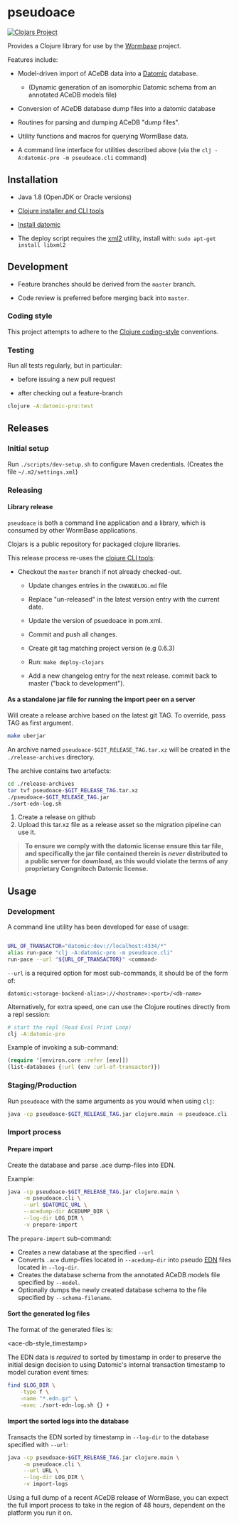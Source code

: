 # pseudoace
[![Clojars Project](https://img.shields.io/clojars/v/wormbase/pseudoace.svg)](https://clojars.org/wormbase/pseudoace)

Provides a Clojure library for use by the [Wormbase][1] project.

Features include:

  * Model-driven import of ACeDB data into a [Datomic][2] database.

      * (Dynamic generation of an isomorphic Datomic schema from an
        annotated ACeDB models file)

  * Conversion of ACeDB database dump files into a datomic database

  * Routines for parsing and dumping ACeDB "dump files".

  * Utility functions and macros for querying WormBase data.

  * A command line interface for utilities described above
	(via the `clj -A:datomic-pro -m pseudoace.cli` command)

## Installation

 * Java 1.8 (OpenJDK or Oracle versions)

 * [Clojure installer and CLI tools][3]

 * [Install datomic][9]

 * The deploy script requires the [xml2][10] utility, install with:
 `sudo apt-get install libxml2`


## Development

  * Feature branches should be derived from the `master` branch.

  * Code review is preferred before merging back into `master`.

### Coding style
This project attempts to adhere to the [Clojure coding-style][7]
conventions.

### Testing
Run all tests regularly, but in particular:

  * before issuing a new pull request

  * after checking out a feature-branch

```bash
clojure -A:datomic-pro:test
```

## Releases

### Initial setup

Run `./scripts/dev-setup.sh` to configure Maven credentials.
(Creates the file `~/.m2/settings.xml`)

### Releasing

#### Library release

`pseudoace` is both a command line application and a library, which is consumed by other WormBase applications.

Clojars is a public repository for packaged clojure libraries.

This release process re-uses the [clojure CLI tools][3]:

  * Checkout the `master` branch if not already checked-out.

	* Update changes entries in the `CHANGELOG.md` file

	* Replace "un-released" in the latest version entry with the
      current date.

	* Update the version of psuedoace in pom.xml.

	* Commit and push all changes.

	* Create git tag matching project version (e.g 0.6.3)

	* Run: `make deploy-clojars`

    * Add a new changelog entry for the next release. commit back to master ("back to development").


#### As a standalone jar file for running the import peer on a server

Will create a release archive based on the latest git TAG.
To override, pass TAG as first argument.

```bash
make uberjar
```

An archive named `pseudoace-$GIT_RELEASE_TAG.tar.xz` will be created
in the `./release-archives` directory.

The archive contains two artefacts:

   ```bash
   cd ./release-archives
   tar tvf pseudoace-$GIT_RELEASE_TAG.tar.xz
   ./pseudoace-$GIT_RELEASE_TAG.jar
   ./sort-edn-log.sh
   ```

1. Create a release on github
2. Upload this tar.xz file as a release asset so the migration pipeline can use it.

> **To ensure we comply with the datomic license
>   ensure this tar file, and specifically  the jar file
>   contained therein is *never* distributed to a public server
>   for download, as this would violate the terms of any proprietary
>   Congnitech Datomic license.**


## Usage

### Development

A command line utility has been developed for ease of usage:

```bash

URL_OF_TRANSACTOR="datomic:dev://localhost:4334/*"
alias run-pace "clj -A:datomic-pro -m pseudoace.cli"
run-pace --url "${URL_OF_TRANSACTOR}" <command>
```

`--url` is a required option for most sub-commands, it should be of
the form of:

`datomic:<storage-backend-alias>://<hostname>:<port>/<db-name>`

Alternatively, for extra speed, one can use the Clojure routines directly
from a repl session:

```bash
# start the repl (Read Eval Print Loop)
clj -A:datomic-pro
```

Example of invoking a sub-command:

```clojure
(require '[environ.core :refer [env]])
(list-databases {:url (env :url-of-transactor)})
```

### Staging/Production

Run `pseudoace` with the same arguments as you would when using `clj`:

  ```bash
  java -cp pseudoace-$GIT_RELEASE_TAG.jar clojure.main -m pseudoace.cli -v
  ```

### Import process

#### Prepare import

Create the database and parse .ace dump-files into EDN.

Example:

```bash
java -cp pseudoace-$GIT_RELEASE_TAG.jar clojure.main \
     -m pseudoace.cli \
     --url $DATOMIC_URL \
	 --acedump-dir ACEDUMP_DIR \
	 --log-dir LOG_DIR \
	 -v prepare-import
```

The `prepare-import` sub-command:

- Creates a new database at the specified `--url`
- Converts `.ace` dump-files located in `--acedump-dir` into pseudo
[EDN][4] files located in `--log-dir`.
- Creates the database schema from the annotated ACeDB models file
specified by `--model`.
- Optionally dumps the newly created database schema to the file
specified by `--schema-filename`.

#### Sort the generated log files

The format of the generated files is:

<ace-db-style_timestamp> <Transactable EDN forms>

The EDN data is *required* to sorted by timestamp in order to
preserve the initial design decision to using Datomic's internal transaction
timestamp to model curation event times:

```bash
find $LOG_DIR \
    -type f \
	-name "*.edn.gz" \
	-exec ./sort-edn-log.sh {} +
```

#### Import the sorted logs into the database

Transacts the EDN sorted by timestamp in `--log-dir` to the database
specified with `--url`:

```bash
java -cp pseudoace-$GIT_RELEASE_TAG.jar clojure.main \
     -m pseudoace.cli \
	 --url URL \
	 --log-dir LOG_DIR \
	 -v import-logs
```

Using a full dump of a recent ACeDB release of WormBase, you can
expect the full import process to take in the region of 48 hours,
dependent on the platform you run it on.

[1]: http://www.wormbase.org/
[2]: http://www.datomic.com/
[3]: https://clojure.org/guides/getting_started
[4]: https://github.com/edn-format/edn/
[5]: http://docs.aws.amazon.com/amazondynamodb/latest/developerguide/Introduction.html
[6]: https://datasift.github.io/gitflow/IntroducingGitFlow.html
[7]: https://github.com/bbatsov/clojure-style-guide
[8]: http://clojars.org
[9]: http://docs.datomic.com/getting-started.html
[10]: https://askubuntu.com/questions/733169/how-to-install-libxml2-in-ubuntu-15-10

